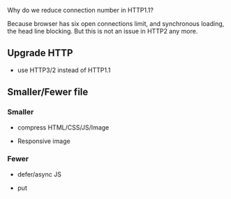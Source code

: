 

Why do we reduce connection number in HTTP1.1?

Because browser has six open connections limit, and synchronous loading, the head line blocking. But this is not an issue in HTTP2 any more.

## Upgrade HTTP

- use HTTP3/2 instead of HTTP1.1



## Smaller/Fewer file

### Smaller

- compress HTML/CSS/JS/Image

- Responsive image

### Fewer

- defer/async JS

- put <script> at bottom of document

- lazy loading image



## Shorter network

### Caching

- CDN

- HTTP caching

- Browser caching



### Preload/Preconnect

- Preconnect

```html
<link rel="preconnect" href="fonts.google.com" >
```

- Preload

```html
<link rel="preload" href="/main.css" >
```

## Quicker server


